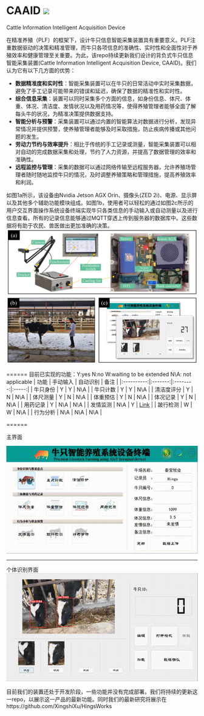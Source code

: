 # CAAID ![](https://img.shields.io/badge/contributor-XingshiXu-brightgreen.svg)

Cattle Information Intelligent Acquisition Device

在精准养殖（PLF）的框架下，设计牛只信息智能采集装置具有重要意义。PLF注重数据驱动的决策和精准管理，而牛只各项信息的准确性、实时性和全面性对于养殖效率和健康管理至关重要。为此，该repo持续更新我们设计的背负式牛只信息智能采集装置(Cattle Information Intelligent Acquisition Device, CAAID)。我们认为它有以下几方面的优势：
- **数据精准度和实时性**：智能采集装置可以在牛只的日常活动中实时采集数据，避免了手工记录可能带来的错误和延迟，确保了数据的精准性和实时性。
- **综合信息采集**：装置可以同时采集多个方面的信息，如身份信息、体尺、体重、体况、清洁度、发情状况以及用药情况等，使得养殖管理者能够全面了解每头牛的状况，为精准决策提供数据支持。
- **智能分析与预警**：采集装置可以通过内置的智能算法对数据进行分析，发现异常情况并提供预警，使养殖管理者能够及时采取措施，防止疾病传播或其他问题的发生。
- **劳动力节约与效率提升**：相比于传统的手工记录或测量，智能采集装置可以相对自动的完成数据采集和处理，节约了人力资源，并提高了数据管理的效率和准确性。
- **远程监控与管理**：采集的数据可以通过网络传输至远程服务器，允许养殖场管理者随时随地监控牛只的情况，及时调整养殖策略和管理措施，提高养殖效率和利润。


如图1a所示，该设备由Nvidia Jetson AGX Orin、摄像头(ZED 2i)、电源、显示屏以及其他多个辅助功能模块组成。如图1b，使用者可以轻松的通过如图2c所示的用户交互界面操作系统设备终端实现牛只各类信息的手动输入或自动测量以及进行信息查看。所有的记录信息能够通过MQTT穿透上传到服务器的数据库中。这些数据将有助于农民、兽医做出更加准确的决策。
![示例图片1](https://github.com/XingshiXu/CAAID/blob/main/Example%20image1.jpg)


======
目前已实现的功能：Y:yes N:no W:waiting to be extended  N\A: not applicable
| 功能       | 手动输入 | 自动识别 | 备注  |
|:----------:|:-------:|:--------:|:-----:|
| 牛只身份   |    Y    |    Y     |  N\A  |
| 牛只计数   |    Y    |    Y     |  N\A  |
| 清洁度评分 |    Y    |    N     |  N\A  |
| 体尺测量   |    Y    |    N     |  N\A  |
| 体重预估   |    Y    |    N     |  N\A  |
| 体况记录   |    Y    |    N     |  N\A  |
| 用药记录   |    Y    |   N\A   |  N\A  |
| 发情监测   |   N\A   |    Y    | [Link](https://github.com/XingshiXu/CAAID/blob/main/estrus.md) |
| 跛行检测   |    W    |    W     |  N\A  |
| 行为分析   |   N\A   |   N\A    |  N\A  |

======

主界面

![主界面](https://github.com/XingshiXu/CAAID/blob/main/mainGUI.gif)

---------------
个体识别界面
![个体识别界面](https://github.com/XingshiXu/CAAID/blob/main/IDcow1.gif)



目前我们的装置还处于开发阶段，一些功能并没有完成部署。我们将持续的更新这一repo，以展示这一产品的最新功能。同时我们的最新研究将展示在https://github.com/XingshiXu/HingsWorks


